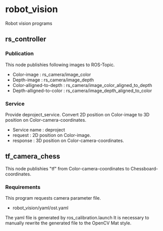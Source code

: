 # robot_vision
Robot vision programs

## rs_controller

### Publication 
This node publishies following images to ROS-Topic.
- Color-image :             rs_camera/image_color
- Depth-image :             rs_camera/image_depth
- Color-alligned-to-depth : rs_camera/image_color_aligned_to_depth
- Depth-alligned-to-color : rs_camera/image_depth_aligned_to_color

### Service
Provide deproject_service.
Convert 2D position on Color-image to 3D position on Color-camera-coordinates.
- Service name : deproject
- request : 2D position on Color-image.
- response : 3D position on Color-camera-coordinates.

## tf_camera_chess
This node publishies "tf" from Color-camera-coordinates to Chessboard-coordinates.

### Requirements
This program requests camera parameter file.
- robot_vision/yaml/ost.yaml

The yaml file is generated by ros_calibration.launch
It is necessary to manually rewrite the generated file to the OpenCV Mat style.
